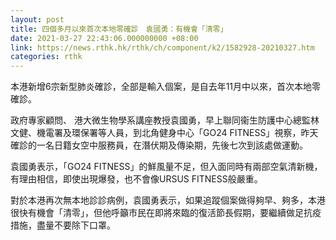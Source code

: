 ```yaml
---
layout: post
title: 四個多月以來首次本地零確診　袁國勇：有機會「清零」
date: 2021-03-27 22:43:06.000000000 +08:00
link: https://news.rthk.hk/rthk/ch/component/k2/1582928-20210327.htm
categories: rthk
---
```


本港新增6宗新型肺炎確診，全部是輸入個案，是自去年11月中以來，首次本地零確診。

政府專家顧問、 港大微生物學系講座教授袁國勇，早上聯同衞生防護中心總監林文健、機電署及環保署等人員，到北角健身中心「GO24 FITNESS」視察，昨天確診的一名日籍女空中服務員，在潛伏期及傳染期，先後七次到該處做運動。

袁國勇表示，「GO24 FITNESS」的鮮風量不足，但入面同時有兩部空氣清新機，有理由相信，即使出現爆發，也不會像URSUS FITNESS般嚴重。

對於本港再次無本地診診病例，袁國勇表示，如果追蹤個案做得夠早、夠多，本港很快有機會「清零」，但他呼籲市民在即將來臨的復活節長假期，要繼續做足抗疫措施，盡量不要除下口罩。
